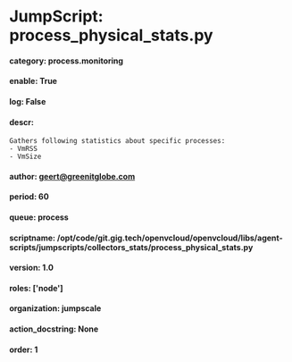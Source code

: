 
# JumpScript: process_physical_stats.py
        
#### category: process.monitoring
#### enable: True
#### log: False
#### descr: 
```
Gathers following statistics about specific processes:
- VmRSS
- VmSize

```
#### author: geert@greenitglobe.com
#### period: 60
#### queue: process
#### scriptname: /opt/code/git.gig.tech/openvcloud/openvcloud/libs/agent-scripts/jumpscripts/collectors_stats/process_physical_stats.py
#### version: 1.0
#### roles: ['node']
#### organization: jumpscale
#### action_docstring: None
#### order: 1